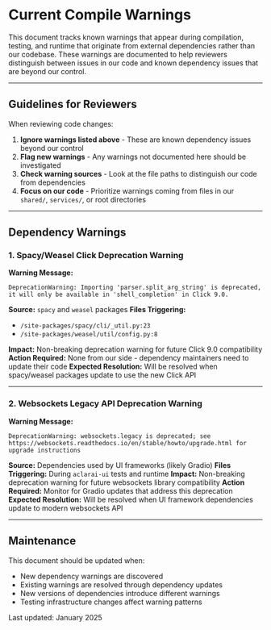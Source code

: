# Current Compile Warnings

This document tracks known warnings that appear during compilation, testing, and runtime that originate from external dependencies rather than our codebase. These warnings are documented to help reviewers distinguish between issues in our code and known dependency issues that are beyond our control.

---

## Guidelines for Reviewers

When reviewing code changes:

1. **Ignore warnings listed above** - These are known dependency issues beyond our control
2. **Flag new warnings** - Any warnings not documented here should be investigated
3. **Check warning sources** - Look at the file paths to distinguish our code from dependencies
4. **Focus on our code** - Prioritize warnings coming from files in our `shared/`, `services/`, or root directories

---

## Dependency Warnings

### 1. Spacy/Weasel Click Deprecation Warning

**Warning Message:**
```
DeprecationWarning: Importing 'parser.split_arg_string' is deprecated, it will only be available in 'shell_completion' in Click 9.0.
```

**Source:** `spacy` and `weasel` packages
**Files Triggering:** 
- `/site-packages/spacy/cli/_util.py:23`
- `/site-packages/weasel/util/config.py:8`

**Impact:** Non-breaking deprecation warning for future Click 9.0 compatibility
**Action Required:** None from our side - dependency maintainers need to update their code
**Expected Resolution:** Will be resolved when spacy/weasel packages update to use the new Click API

---

### 2. Websockets Legacy API Deprecation Warning

**Warning Message:**
```
DeprecationWarning: websockets.legacy is deprecated; see https://websockets.readthedocs.io/en/stable/howto/upgrade.html for upgrade instructions
```

**Source:** Dependencies used by UI frameworks (likely Gradio)
**Files Triggering:** During `aclarai-ui` tests and runtime
**Impact:** Non-breaking deprecation warning for future websockets library compatibility
**Action Required:** Monitor for Gradio updates that address this deprecation
**Expected Resolution:** Will be resolved when UI framework dependencies update to modern websockets API

---

## Maintenance

This document should be updated when:
- New dependency warnings are discovered
- Existing warnings are resolved through dependency updates
- New versions of dependencies introduce different warnings
- Testing infrastructure changes affect warning patterns

Last updated: January 2025
